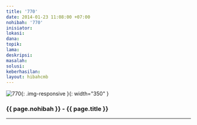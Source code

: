```yaml
---
title: '770'
date: 2014-01-23 11:08:00 +07:00
nohibah: '770'
inisiator:
lokasi:
dana:
topik:
lama:
deskripsi:
masalah:
solusi:
keberhasilan:
layout: hibahcmb
---
```


![770](/static/img/hibahcmb/770.png){: .img-responsive }{: width="350" }

### {{ page.nohibah }} - {{ page.title }}

---
